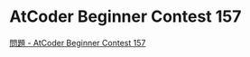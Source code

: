 AtCoder Beginner Contest 157
===

[問題 - AtCoder Beginner Contest 157](https://atcoder.jp/contests/abc157/tasks)
